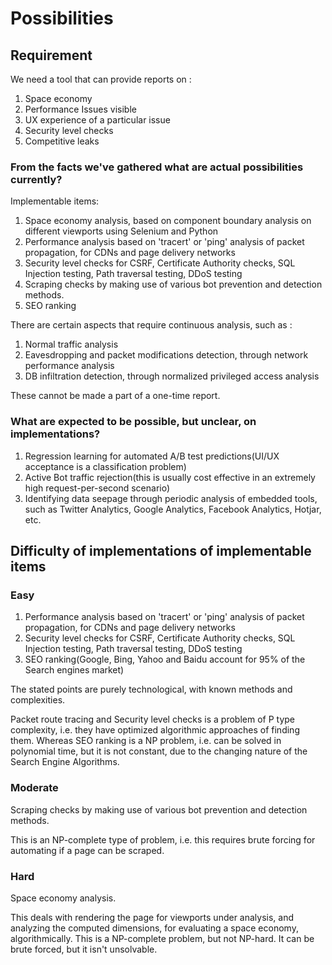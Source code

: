 # Possibilities

## Requirement

 We need a tool that can provide reports on :

 1. Space economy
 2. Performance Issues visible
 3. UX experience of a particular issue
 4. Security level checks
 5. Competitive leaks

### From the facts we've gathered what are actual possibilities currently?

Implementable items:

1. Space economy analysis, based on component boundary analysis on different viewports using Selenium and Python
2. Performance analysis based on 'tracert' or 'ping' analysis of packet propagation, for CDNs and page delivery networks
3. Security level checks for CSRF, Certificate Authority checks, SQL Injection testing, Path traversal testing, DDoS testing
4. Scraping checks by making use of various bot prevention and detection methods.
5. SEO ranking

There are certain aspects that require continuous analysis, such as :

1. Normal traffic analysis
2. Eavesdropping and packet modifications detection, through network performance analysis
3. DB infiltration detection, through normalized privileged access analysis

These cannot be made a part of a one-time report.

### What are expected to be possible, but unclear, on implementations?

1. Regression learning for automated A/B test predictions(UI/UX acceptance is a classification problem)
2. Active Bot traffic rejection(this is usually cost effective in an extremely high request-per-second scenario)
3. Identifying data seepage through periodic analysis of embedded tools, such as Twitter Analytics, Google Analytics, Facebook Analytics, Hotjar, etc.

## Difficulty of implementations of implementable items

### Easy

1. Performance analysis based on 'tracert' or 'ping' analysis of packet propagation, for CDNs and page delivery networks
2. Security level checks for CSRF, Certificate Authority checks, SQL Injection testing, Path traversal testing, DDoS testing
3. SEO ranking(Google, Bing, Yahoo and Baidu account for 95% of the Search engines market)

The stated points are purely technological, with known methods and complexities.

Packet route tracing and Security level checks is a problem of P type complexity, i.e. they have optimized algorithmic approaches of finding them.
Whereas SEO ranking is a NP problem, i.e. can be solved in polynomial time, but it is not constant, due to the changing nature of the Search Engine Algorithms.

### Moderate

Scraping checks by making use of various bot prevention and detection methods.

This is an NP-complete type of problem, i.e. this requires brute forcing for automating if a page can be scraped.

### Hard

Space economy analysis.

This deals with rendering the page for viewports under analysis, and analyzing the computed dimensions, for evaluating a space economy, algorithmically. This is a NP-complete problem, but not NP-hard. It can be brute forced, but it isn't unsolvable.
